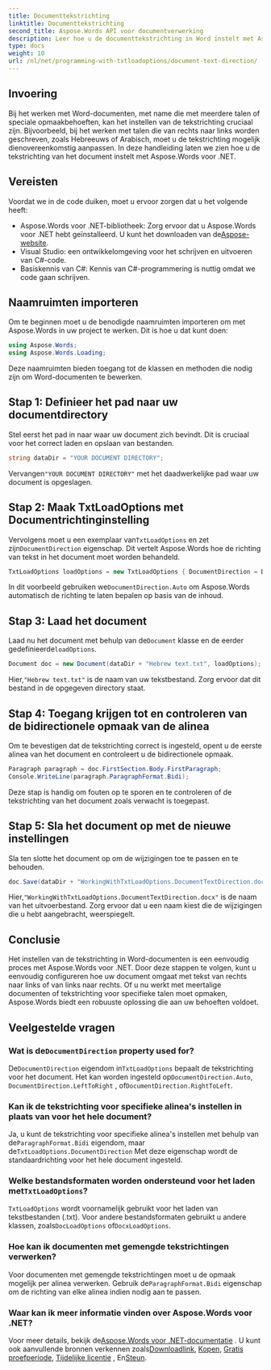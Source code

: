 ```yaml
---
title: Documenttekstrichting
linktitle: Documenttekstrichting
second_title: Aspose.Words API voor documentverwerking
description: Leer hoe u de documenttekstrichting in Word instelt met Aspose.Words voor .NET met deze stapsgewijze handleiding. Perfect voor het verwerken van talen van rechts naar links.
type: docs
weight: 10
url: /nl/net/programming-with-txtloadoptions/document-text-direction/
---
```

## Invoering

Bij het werken met Word-documenten, met name die met meerdere talen of speciale opmaakbehoeften, kan het instellen van de tekstrichting cruciaal zijn. Bijvoorbeeld, bij het werken met talen die van rechts naar links worden geschreven, zoals Hebreeuws of Arabisch, moet u de tekstrichting mogelijk dienovereenkomstig aanpassen. In deze handleiding laten we zien hoe u de tekstrichting van het document instelt met Aspose.Words voor .NET. 

## Vereisten

Voordat we in de code duiken, moet u ervoor zorgen dat u het volgende heeft:

-  Aspose.Words voor .NET-bibliotheek: Zorg ervoor dat u Aspose.Words voor .NET hebt geïnstalleerd. U kunt het downloaden van de[Aspose-website](https://releases.aspose.com/words/net/).
- Visual Studio: een ontwikkelomgeving voor het schrijven en uitvoeren van C#-code.
- Basiskennis van C#: Kennis van C#-programmering is nuttig omdat we code gaan schrijven.

## Naamruimten importeren

Om te beginnen moet u de benodigde naamruimten importeren om met Aspose.Words in uw project te werken. Dit is hoe u dat kunt doen:

```csharp
using Aspose.Words;
using Aspose.Words.Loading;
```

Deze naamruimten bieden toegang tot de klassen en methoden die nodig zijn om Word-documenten te bewerken.

## Stap 1: Definieer het pad naar uw documentdirectory

Stel eerst het pad in naar waar uw document zich bevindt. Dit is cruciaal voor het correct laden en opslaan van bestanden.

```csharp
string dataDir = "YOUR DOCUMENT DIRECTORY";
```

 Vervangen`"YOUR DOCUMENT DIRECTORY"` met het daadwerkelijke pad waar uw document is opgeslagen.

## Stap 2: Maak TxtLoadOptions met Documentrichtinginstelling

 Vervolgens moet u een exemplaar van`TxtLoadOptions` en zet zijn`DocumentDirection` eigenschap. Dit vertelt Aspose.Words hoe de richting van tekst in het document moet worden behandeld.

```csharp
TxtLoadOptions loadOptions = new TxtLoadOptions { DocumentDirection = DocumentDirection.Auto };
```

 In dit voorbeeld gebruiken we`DocumentDirection.Auto` om Aspose.Words automatisch de richting te laten bepalen op basis van de inhoud.

## Stap 3: Laad het document

 Laad nu het document met behulp van de`Document` klasse en de eerder gedefinieerde`loadOptions`.

```csharp
Document doc = new Document(dataDir + "Hebrew text.txt", loadOptions);
```

 Hier,`"Hebrew text.txt"` is de naam van uw tekstbestand. Zorg ervoor dat dit bestand in de opgegeven directory staat.

## Stap 4: Toegang krijgen tot en controleren van de bidirectionele opmaak van de alinea

Om te bevestigen dat de tekstrichting correct is ingesteld, opent u de eerste alinea van het document en controleert u de bidirectionele opmaak.

```csharp
Paragraph paragraph = doc.FirstSection.Body.FirstParagraph;
Console.WriteLine(paragraph.ParagraphFormat.Bidi);
```

Deze stap is handig om fouten op te sporen en te controleren of de tekstrichting van het document zoals verwacht is toegepast.

## Stap 5: Sla het document op met de nieuwe instellingen

Sla ten slotte het document op om de wijzigingen toe te passen en te behouden.

```csharp
doc.Save(dataDir + "WorkingWithTxtLoadOptions.DocumentTextDirection.docx");
```

 Hier,`"WorkingWithTxtLoadOptions.DocumentTextDirection.docx"` is de naam van het uitvoerbestand. Zorg ervoor dat u een naam kiest die de wijzigingen die u hebt aangebracht, weerspiegelt.

## Conclusie

Het instellen van de tekstrichting in Word-documenten is een eenvoudig proces met Aspose.Words voor .NET. Door deze stappen te volgen, kunt u eenvoudig configureren hoe uw document omgaat met tekst van rechts naar links of van links naar rechts. Of u nu werkt met meertalige documenten of tekstrichting voor specifieke talen moet opmaken, Aspose.Words biedt een robuuste oplossing die aan uw behoeften voldoet.

## Veelgestelde vragen

###  Wat is de`DocumentDirection` property used for?

 De`DocumentDirection` eigendom in`TxtLoadOptions` bepaalt de tekstrichting voor het document. Het kan worden ingesteld op`DocumentDirection.Auto`, `DocumentDirection.LeftToRight` , of`DocumentDirection.RightToLeft`.

### Kan ik de tekstrichting voor specifieke alinea's instellen in plaats van voor het hele document?

 Ja, u kunt de tekstrichting voor specifieke alinea's instellen met behulp van de`ParagraphFormat.Bidi` eigendom, maar de`TxtLoadOptions.DocumentDirection` Met deze eigenschap wordt de standaardrichting voor het hele document ingesteld.

###  Welke bestandsformaten worden ondersteund voor het laden met`TxtLoadOptions`?

`TxtLoadOptions` wordt voornamelijk gebruikt voor het laden van tekstbestanden (.txt). Voor andere bestandsformaten gebruikt u andere klassen, zoals`DocLoadOptions` of`DocxLoadOptions`.

### Hoe kan ik documenten met gemengde tekstrichtingen verwerken?

 Voor documenten met gemengde tekstrichtingen moet u de opmaak mogelijk per alinea verwerken. Gebruik de`ParagraphFormat.Bidi` eigenschap om de richting van elke alinea indien nodig aan te passen.

### Waar kan ik meer informatie vinden over Aspose.Words voor .NET?

 Voor meer details, bekijk de[Aspose.Words voor .NET-documentatie](https://reference.aspose.com/words/net/) . U kunt ook aanvullende bronnen verkennen zoals[Downloadlink](https://releases.aspose.com/words/net/), [Kopen](https://purchase.aspose.com/buy), [Gratis proefperiode](https://releases.aspose.com/), [Tijdelijke licentie](https://purchase.aspose.com/temporary-license/) , En[Steun](https://forum.aspose.com/c/words/8).